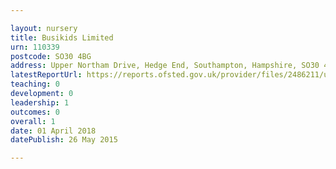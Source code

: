 ```yaml
---

layout: nursery
title: Busikids Limited
urn: 110339
postcode: SO30 4BG
address: Upper Northam Drive, Hedge End, Southampton, Hampshire, SO30 4BG
latestReportUrl: https://reports.ofsted.gov.uk/provider/files/2486211/urn/110339.pdf
teaching: 0
development: 0
leadership: 1
outcomes: 0
overall: 1
date: 01 April 2018 
datePublish: 26 May 2015

---
```

